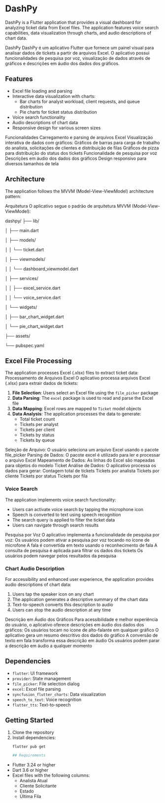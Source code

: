 # DashPy

DashPy is a Flutter application that provides a visual dashboard for analyzing ticket data from Excel files. The application features voice search capabilities, data visualization through charts, and audio descriptions of chart data.

  DashPy
DashPy é um aplicativo Flutter que fornece um painel visual para analisar dados de tickets a partir de arquivos Excel. O aplicativo possui funcionalidades de pesquisa por voz, visualização de dados através de gráficos e descrições em áudio dos dados dos gráficos.

## Features

- Excel file loading and parsing
- Interactive data visualization with charts:
  - Bar charts for analyst workload, client requests, and queue distribution
  - Pie charts for ticket status distribution
- Voice search functionality
- Audio descriptions of chart data
- Responsive design for various screen sizes

Funcionalidades
Carregamento e parsing de arquivos Excel
Visualização interativa de dados com gráficos:
Gráficos de barras para carga de trabalho do analista, solicitações de clientes e distribuição de filas
Gráficos de pizza para distribuição do status dos tickets
Funcionalidade de pesquisa por voz
Descrições em áudio dos dados dos gráficos
Design responsivo para diversos tamanhos de tela


## Architecture

The application follows the MVVM (Model-View-ViewModel) architecture pattern:

Arquitetura
O aplicativo segue o padrão de arquitetura MVVM (Model-View-ViewModel):


dashpy/
├── lib/

│   ├── main.dart

│   ├── models/

│   │   └── ticket.dart

│   ├── viewmodels/

│   │   └── dashboard_viewmodel.dart

│   ├── services/ 

│   │   ├── excel_service.dart 

│   │   └── voice_service.dart

│   └── widgets/ 

│       ├── bar_chart_widget.dart 

│       └── pie_chart_widget.dart 

├── assets/

└── pubspec.yaml

## Excel File Processing

The application processes Excel (.xlsx) files to extract ticket data:
Processamento de Arquivos Excel
O aplicativo processa arquivos Excel (.xlsx) para extrair dados de tickets:

1. **File Selection**: Users select an Excel file using the `file_picker` package
2. **Data Parsing**: The `excel` package is used to read and parse the Excel file
3. **Data Mapping**: Excel rows are mapped to `Ticket` model objects
4. **Data Analysis**: The application processes the data to generate:
   - Total ticket count
   - Tickets per analyst
   - Tickets per client
   - Tickets by status
   - Tickets by queue

Seleção de Arquivo: O usuário seleciona um arquivo Excel usando o pacote file_picker
Parsing de Dados: O pacote excel é utilizado para ler e processar o arquivo Excel
Mapeamento de Dados: As linhas do Excel são mapeadas para objetos do modelo Ticket
Análise de Dados: O aplicativo processa os dados para gerar:
Contagem total de tickets
Tickets por analista
Tickets por cliente
Tickets por status
Tickets por fila


### Voice Search

The application implements voice search functionality:
- Users can activate voice search by tapping the microphone icon
- Speech is converted to text using speech recognition
- The search query is applied to filter the ticket data
- Users can navigate through search results

Pesquisa por Voz
O aplicativo implementa a funcionalidade de pesquisa por voz:
Os usuários podem ativar a pesquisa por voz tocando no ícone de microfone
A fala é convertida em texto usando o reconhecimento de fala
A consulta de pesquisa é aplicada para filtrar os dados dos tickets
Os usuários podem navegar pelos resultados da pesquisa


### Chart Audio Description

For accessibility and enhanced user experience, the application provides audio descriptions of chart data:
1. Users tap the speaker icon on any chart
2. The application generates a descriptive summary of the chart data
3. Text-to-speech converts this description to audio
4. Users can stop the audio description at any time

Descrição em Áudio dos Gráficos
Para acessibilidade e melhor experiência do usuário, o aplicativo oferece descrições em áudio dos dados dos gráficos:
Os usuários tocam no ícone de alto-falante em qualquer gráfico
O aplicativo gera um resumo descritivo dos dados do gráfico
A conversão de texto em fala transforma essa descrição em áudio
Os usuários podem parar a descrição em áudio a qualquer momento

## Dependencies

- `flutter`: UI framework
- `provider`: State management
- `file_picker`: File selection dialog
- `excel`: Excel file parsing
- `syncfusion_flutter_charts`: Data visualization
- `speech_to_text`: Voice recognition
- `flutter_tts`: Text-to-speech

## Getting Started

1. Clone the repository
2. Install dependencies:
   ```bash
   flutter pub get

   ## Requirements
- Flutter 3.24 or higher
- Dart 3.6 or higher
- Excel files with the following columns:
  - Analista Atual
  - Cliente Solicitante
  - Estado
  - Última Fila


